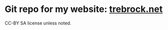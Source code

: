 # Git repo for my website: <a href="http://trebrock.net">trebrock.net</a>
CC-BY SA license unless noted. 
